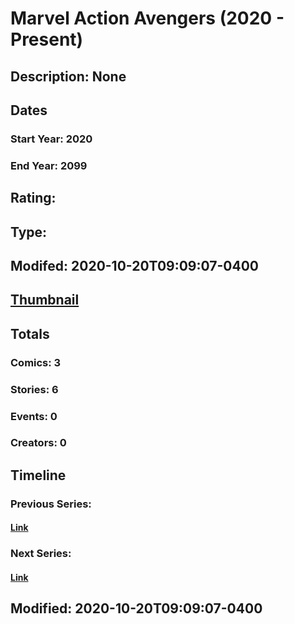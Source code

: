 # Marvel Action Avengers (2020 - Present)
## Description: None
## Dates
### Start Year: 2020
### End Year: 2099
## Rating: 
## Type: 
## Modifed: 2020-10-20T09:09:07-0400
## [Thumbnail](http://i.annihil.us/u/prod/marvel/i/mg/b/40/image_not_available.jpg)
## Totals
### Comics: 3
### Stories: 6
### Events: 0
### Creators: 0
## Timeline
### Previous Series: 
#### [Link]()
### Next Series: 
#### [Link]()
## Modified: 2020-10-20T09:09:07-0400